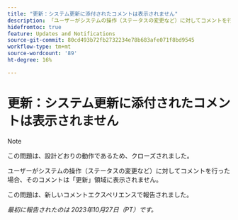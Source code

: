 ```yaml
---
title: "更新：システム更新に添付されたコメントは表示されません"
description: 「ユーザーがシステムの操作（ステータスの変更など）に対してコメントを行った場合、そのコメントは「更新」領域に表示されません。 」
hidefromtoc: true
feature: Updates and Notifications
source-git-commit: 80cd493b72fb2732234e78b683afe071f8bd9545
workflow-type: tm+mt
source-wordcount: '89'
ht-degree: 16%

---
```



# 更新：システム更新に添付されたコメントは表示されません

<!--

>[!NOTE]
>
>This issue has been closed because it is working as designed.

-->

>[!NOTE]
>
>この問題は、設計どおりの動作であるため、クローズされました。

ユーザーがシステムの操作（ステータスの変更など）に対してコメントを行った場合、そのコメントは「更新」領域に表示されません。

この問題は、新しいコメントエクスペリエンスで報告されました。

_最初に報告されたのは 2023年10月27日（PT）です。_
